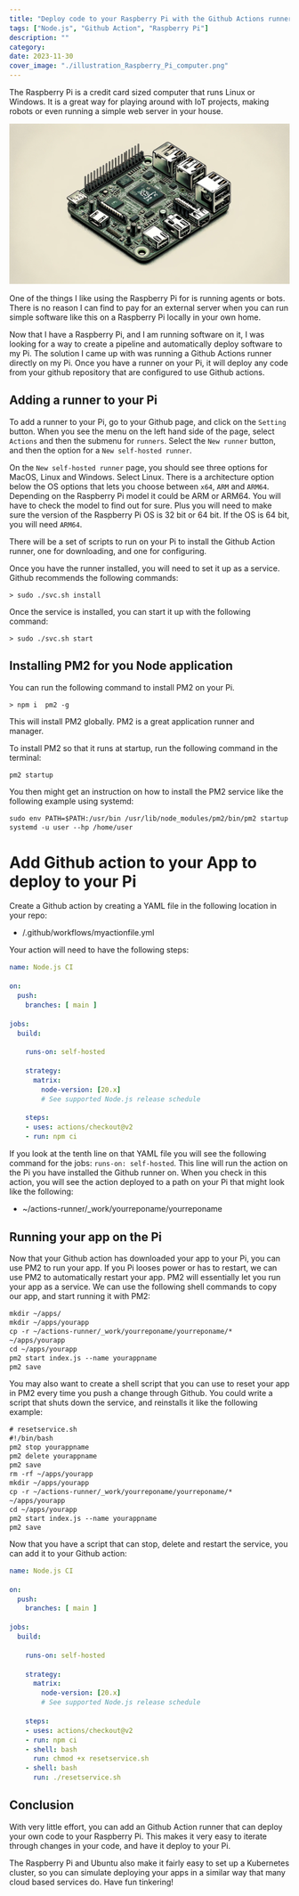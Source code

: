 ```yaml
---
title: "Deploy code to your Raspberry Pi with the Github Actions runner"
tags: ["Node.js", "Github Action", "Raspberry Pi"]
description: ""
category: 
date: 2023-11-30
cover_image: "./illustration_Raspberry_Pi_computer.png"
---
```


The Raspberry Pi is a credit card sized computer that runs Linux or Windows. It is a great way for playing around with IoT projects, making robots or even running a simple web server in your house.

![Illustration of a Raspberry Pi](./illustration_Raspberry_Pi_computer.png)

One of the things I like using the Raspberry Pi for is running agents or bots. There is no reason I can find to pay for an external server when you can run simple software like this on a Raspberry Pi locally in your own home.

Now that I have a Raspberry Pi, and I am running software on it, I was looking for a way to create a pipeline and automatically deploy software to my Pi. The solution I came up with was running a Github Actions runner directly on my Pi. Once you have a runner on your Pi, it will deploy any code from your github repository that are configured to use Github actions.

## Adding a runner to your Pi
To add a runner to your Pi, go to your Github page, and click on the `Setting` button. When you see the menu on the left hand side of the page, select `Actions` and then the submenu for `runners`. Select the `New runner` button, and then the option for a `New self-hosted runner`.

On the `New self-hosted runner` page, you should see three options for MacOS, Linux and Windows. Select Linux. There is a architecture option below the OS options that lets you choose between `x64`, `ARM` and `ARM64`. Depending on the Raspberry Pi model it could be ARM or ARM64. You will have to check the model to find out for sure. Plus you will need to make sure the version of the Raspberry Pi OS is 32 bit or 64 bit. If the OS is 64 bit, you will need `ARM64`.

There will be a set of scripts to run on your Pi to install the Github Action runner, one for downloading, and one for configuring. 

Once you have the runner installed, you will need to set it up as a service. Github recommends the following commands:

```shell
> sudo ./svc.sh install
```

Once the service is installed, you can start it up with the following command:

```shell
> sudo ./svc.sh start
```

## Installing PM2 for you Node application

You can run the following command to install PM2 on your Pi.

```shell
> npm i  pm2 -g
```

This will install PM2 globally. PM2 is a great application runner and manager.

To install PM2 so that it runs at startup, run the following command in the terminal:

```shell
pm2 startup
```

You then might get an instruction on how to install the PM2 service like the following example using systemd:

```shell
sudo env PATH=$PATH:/usr/bin /usr/lib/node_modules/pm2/bin/pm2 startup systemd -u user --hp /home/user
```

# Add Github action to your App to deploy to your Pi

Create a Github action by creating a YAML file in the following location in your repo:

* /.github/workflows/myactionfile.yml

Your action will need to have the following steps:

```yaml
name: Node.js CI

on:
  push:
    branches: [ main ]

jobs:
  build:

    runs-on: self-hosted

    strategy:
      matrix:
        node-version: [20.x]
        # See supported Node.js release schedule

    steps:
    - uses: actions/checkout@v2
    - run: npm ci
```

If you look at the tenth line on that YAML file you will see the following command for the jobs: `runs-on: self-hosted`. This line will run the action on the Pi you have installed the Github runner on.
When you check in this action, you will see the action deployed to a path on your Pi that might look like the following:

* ~/actions-runner/_work/yourreponame/yourreponame

## Running your app on the Pi

Now that your Github action has downloaded your app to your Pi, you can use PM2 to run your app. If you Pi looses power or has to restart, we can use PM2 to automatically restart your app. PM2 will essentially let you run your app as a service. We can use the following shell commands to copy our app, and start running it with PM2:

```shell
mkdir ~/apps/
mkdir ~/apps/yourapp
cp -r ~/actions-runner/_work/yourreponame/yourreponame/* ~/apps/yourapp
cd ~/apps/yourapp
pm2 start index.js --name yourappname
pm2 save
```

You may also want to create a shell script that you can use to reset your app in PM2 every time you push a change through Github. You could write a script that shuts down the service, and reinstalls it like the following example:

```shell
# resetservice.sh
#!/bin/bash
pm2 stop yourappname
pm2 delete yourappname
pm2 save
rm -rf ~/apps/yourapp
mkdir ~/apps/yourapp
cp -r ~/actions-runner/_work/yourreponame/yourreponame/* ~/apps/yourapp
cd ~/apps/yourapp
pm2 start index.js --name yourappname
pm2 save
```

Now that you have a script that can stop, delete and restart the service, you can add it to your Github action:

```yaml
name: Node.js CI

on:
  push:
    branches: [ main ]

jobs:
  build:

    runs-on: self-hosted

    strategy:
      matrix:
        node-version: [20.x]
        # See supported Node.js release schedule

    steps:
    - uses: actions/checkout@v2
    - run: npm ci
    - shell: bash
      run: chmod +x resetservice.sh
    - shell: bash
      run: ./resetservice.sh
```

## Conclusion

With very little effort, you can add an Github Action runner that can deploy your own code to your Raspberry Pi. This makes it very easy to iterate through changes in your code, and have it deploy to your Pi.

The Raspberry Pi and Ubuntu also make it fairly easy to set up a Kubernetes cluster, so you can simulate deploying your apps in a similar way that many cloud based services do. Have fun tinkering!